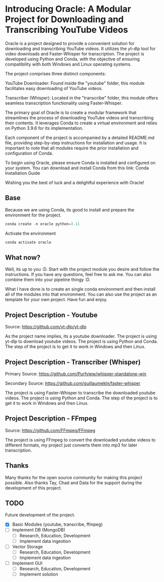 # Introducing Oracle: A Modular Project for Downloading and Transcribing YouTube Videos

Oracle is a project designed to provide a convenient solution for downloading and transcribing YouTube videos. It utilizes the yt-dlp tool for video downloads and Faster-Whisper for transcription. The project is developed using Python and Conda, with the objective of ensuring compatibility with both Windows and Linux operating systems.

The project comprises three distinct components:

YouTube Downloader: Found inside the "youtube" folder, this module facilitates easy downloading of YouTube videos.

Transcriber (Whisper): Located in the "transcribe" folder, this module offers seamless transcription functionality using Faster-Whisper.

The primary goal of Oracle is to create a modular framework that streamlines the process of downloading YouTube videos and transcribing their contents. It leverages Conda to create a virtual environment and relies on Python 3.9.6 for its implementation.

Each component of the project is accompanied by a detailed README.md file, providing step-by-step instructions for installation and usage. It is important to note that all modules require the prior installation and configuration of Conda.

To begin using Oracle, please ensure Conda is installed and configured on your system. You can download and install Conda from this link: Conda Installation Guide

Wishing you the best of luck and a delightful experience with Oracle!

## Base

Because we are using Conda, its good to install and prepare the environment for the project.

```powershell
conda create -n oracle python=3.11
```

Activate the environment

```powershell
conda activate oracle
```



## What now?

Well, its up to you :D. Start with the project module you desire and follow the instructions. If you have any questions, feel free to ask me. You can also combine them into your pipeline thingy :D.

What I have done is to create an single conda environment and then install all of the modules into that environment. You can also use the project as an template for your own project. Have fun and enjoy.

## Project Description - Youtube

Source: <https://github.com/yt-dlp/yt-dlp>

As the project name implies, its a youtube downloader. The project is using yt-dlp to download youtube videos. The project is using Python and Conda. The step of the project is to get it to work in Windows and then Linux.

## Project Description - Transcriber (Whisper)

Primary Source: <https://github.com/Purfview/whisper-standalone-win>

Secondary Source: <https://github.com/guillaumekln/faster-whisper>

The project is using Faster-Whisper to transcribe the downloaded youtube videos. The project is using Python and Conda. The step of the project is to get it to work in Windows and then Linux.

## Project Description - FFmpeg

Source: <https://github.com/FFmpeg/FFmpeg>

The project is using FFmpeg to convert the downloaded youtube videos to different formats, my project just converts them into mp3 for later transcription.

## Thanks

Many thanks for the open source community for making this project possible. Also thanks  Tay, Chad and Data for the support during the development of this project.

## TODO

Future development of the project.

- [X] Basic Modules (youtube, transcribe, ffmpeg)
- [ ] Implement DB (MongoDB)
  - [ ] Research, Education, Development
  - [ ] Implement data ingestion
- [ ] Vector Storage
  - [ ] Research, Education, Development
  - [ ] Implement data ingestion
- [ ] Implement GUI
  - [ ] Research, Education, Development
  - [ ] Implement solution
